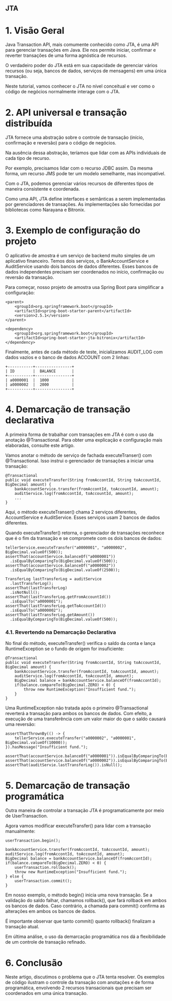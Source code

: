 ## JTA

# 1. Visão Geral
Java Transaction API, mais comumente conhecido como JTA, é uma API para gerenciar transações em Java. Ele nos permite iniciar, confirmar e reverter transações de uma forma agnóstica de recursos.

O verdadeiro poder do JTA está em sua capacidade de gerenciar vários recursos (ou seja, bancos de dados, serviços de mensagens) em uma única transação.

Neste tutorial, vamos conhecer o JTA no nível conceitual e ver como o código de negócios normalmente interage com o JTA.

# 2. API universal e transação distribuída
JTA fornece uma abstração sobre o controle de transação (início, confirmação e reversão) para o código de negócios.

Na ausência dessa abstração, teríamos que lidar com as APIs individuais de cada tipo de recurso.

Por exemplo, precisamos lidar com o recurso JDBC assim. Da mesma forma, um recurso JMS pode ter um modelo semelhante, mas incompatível.

Com o JTA, podemos gerenciar vários recursos de diferentes tipos de maneira consistente e coordenada.

Como uma API, JTA define interfaces e semânticas a serem implementadas por gerenciadores de transações. As implementações são fornecidas por bibliotecas como Narayana e Bitronix.

# 3. Exemplo de configuração do projeto
O aplicativo de amostra é um serviço de backend muito simples de um aplicativo financeiro. Temos dois serviços, o BankAccountService e AuditService usando dois bancos de dados diferentes. Esses bancos de dados independentes precisam ser coordenados no início, confirmação ou reversão da transação.

Para começar, nosso projeto de amostra usa Spring Boot para simplificar a configuração:

```
<parent>
    <groupId>org.springframework.boot</groupId>
    <artifactId>spring-boot-starter-parent</artifactId>
    <version>2.5.1</version>
</parent>

<dependency>
    <groupId>org.springframework.boot</groupId>
    <artifactId>spring-boot-starter-jta-bitronix</artifactId>
</dependency>
```

Finalmente, antes de cada método de teste, inicializamos AUDIT_LOG com dados vazios e o banco de dados ACCOUNT com 2 linhas:

```
+-----------+----------------+
| ID        |  BALANCE       |
+-----------+----------------+
| a0000001  |  1000          |  
| a0000002  |  2000          |
+-----------+----------------+
```

# 4. Demarcação de transação declarativa
A primeira forma de trabalhar com transações em JTA é com o uso da anotação @Transactional. Para obter uma explicação e configuração mais elaboradas, consulte este artigo.

Vamos anotar o método de serviço de fachada executeTranser() com @Transactional. Isso instrui o gerenciador de transações a iniciar uma transação:

```
@Transactional
public void executeTransfer(String fromAccontId, String toAccountId, BigDecimal amount) {
    bankAccountService.transfer(fromAccontId, toAccountId, amount);
    auditService.log(fromAccontId, toAccountId, amount);
    ...
}
```

Aqui, o método executeTranser() chama 2 serviços diferentes, AccountService e AuditService. Esses serviços usam 2 bancos de dados diferentes.

Quando executeTransfer() retorna, o gerenciador de transações reconhece que é o fim da transação e se compromete com os dois bancos de dados:

```
tellerService.executeTransfer("a0000001", "a0000002", BigDecimal.valueOf(500));
assertThat(accountService.balanceOf("a0000001"))
  .isEqualByComparingTo(BigDecimal.valueOf(500));        
assertThat(accountService.balanceOf("a0000002"))
  .isEqualByComparingTo(BigDecimal.valueOf(2500));

TransferLog lastTransferLog = auditService
  .lastTransferLog();
assertThat(lastTransferLog)
  .isNotNull();        
assertThat(lastTransferLog.getFromAccountId())
  .isEqualTo("a0000001");
assertThat(lastTransferLog.getToAccountId())
  .isEqualTo("a0000002"); 
assertThat(lastTransferLog.getAmount())
  .isEqualByComparingTo(BigDecimal.valueOf(500));
```

### 4.1. Revertendo na Demarcação Declarativa
No final do método, executeTransfer() verifica o saldo da conta e lança RuntimeException se o fundo de origem for insuficiente:

```
@Transactional
public void executeTransfer(String fromAccontId, String toAccountId, BigDecimal amount) {
    bankAccountService.transfer(fromAccontId, toAccountId, amount);
    auditService.log(fromAccontId, toAccountId, amount);
    BigDecimal balance = bankAccountService.balanceOf(fromAccontId);
    if(balance.compareTo(BigDecimal.ZERO) < 0) {
        throw new RuntimeException("Insufficient fund.");
    }
}
```

Uma RuntimeException não tratada após o primeiro @Transactional reverterá a transação para ambos os bancos de dados. Com efeito, a execução de uma transferência com um valor maior do que o saldo causará uma reversão:

```
assertThatThrownBy(() -> {
    tellerService.executeTransfer("a0000002", "a0000001", BigDecimal.valueOf(10000));
}).hasMessage("Insufficient fund.");

assertThat(accountService.balanceOf("a0000001")).isEqualByComparingTo(BigDecimal.valueOf(1000));
assertThat(accountService.balanceOf("a0000002")).isEqualByComparingTo(BigDecimal.valueOf(2000));
assertThat(auditServie.lastTransferLog()).isNull();
```

# 5. Demarcação de transação programática
Outra maneira de controlar a transação JTA é programaticamente por meio de UserTransaction.

Agora vamos modificar executeTransfer() para lidar com a transação manualmente:

```
userTransaction.begin();
 
bankAccountService.transfer(fromAccontId, toAccountId, amount);
auditService.log(fromAccontId, toAccountId, amount);
BigDecimal balance = bankAccountService.balanceOf(fromAccontId);
if(balance.compareTo(BigDecimal.ZERO) < 0) {
    userTransaction.rollback();
    throw new RuntimeException("Insufficient fund.");
} else {
    userTransaction.commit();
}
```

Em nosso exemplo, o método begin() inicia uma nova transação. Se a validação do saldo falhar, chamamos rollback(), que fará rollback em ambos os bancos de dados. Caso contrário, a chamada para commit() confirma as alterações em ambos os bancos de dados.

É importante observar que tanto commit() quanto rollback() finalizam a transação atual.

Em última análise, o uso da demarcação programática nos dá a flexibilidade de um controle de transação refinado.

# 6. Conclusão
Neste artigo, discutimos o problema que o JTA tenta resolver. Os exemplos de código ilustram o controle da transação com anotações e de forma programática, envolvendo 2 recursos transacionais que precisam ser coordenados em uma única transação.
